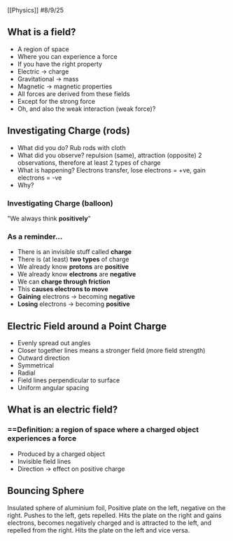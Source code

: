 [[Physics]]
#8/9/25 
## What is a field?
- A region of space
- Where you can experience a force
- If you have the right property
- Electric -> charge
- Gravitational -> mass
- Magnetic -> magnetic properties
- All forces are derived from these fields
- Except for the strong force
- Oh, and also the weak interaction (weak force)?
## Investigating Charge (rods)
- What did you do?
	Rub rods with cloth
- What did you observe?
	repulsion (same), attraction (opposite)
	2 observations, therefore at least 2 types of charge
 - What is happening?
	Electrons transfer, lose electrons = +ve, gain electrons = -ve
- Why?
	
### Investigating Charge (balloon)
"We always think **positively**"
### As a reminder...
- There is an invisible stuff called **charge**
- There is (at least) **two types** of charge
- We already know **protons** are **positive**
- We already know **electrons** are **negative**
- We can **charge through friction**
- This **causes electrons to move**
- **Gaining** electrons -> becoming **negative**
- **Losing** electrons -> becoming **positive**
## Electric Field around a Point Charge
- Evenly spread out angles
- Closer together lines means a stronger field (more field strength)
- Outward direction
- Symmetrical
- Radial
- Field lines perpendicular to surface
- Uniform angular spacing
## What is an electric field?
### ==Definition: a region of space where a charged object experiences a force
- Produced by a charged object
- Invisible field lines
- Direction -> effect on positive charge

## Bouncing Sphere
Insulated sphere of aluminium foil, Positive plate on the left, negative on the right. Pushes to the left, gets repelled. Hits the plate on the right and gains electrons, becomes negatively charged and is attracted to the left, and repelled from the right. Hits the plate on the left and vice versa.